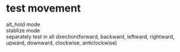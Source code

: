 # test movement
alt_hold mode </br>
stablize mode </br>
separately test in all direction(forward, backward, leftward, rightward, upward, downward, clockwise, anticlockwise) </br>
